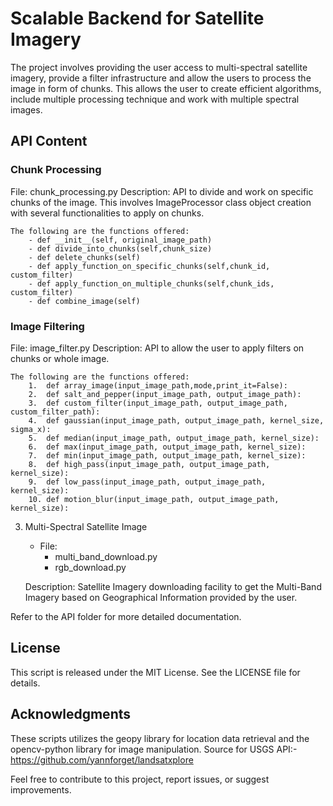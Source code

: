 # Scalable Backend for Satellite Imagery

The project involves providing the user access to multi-spectral satellite imagery, provide a filter infrastructure and allow the users to process the image in form of chunks. This allows the user to create efficient algorithms, include multiple processing technique and work with multiple spectral images.

## API Content

### Chunk Processing
File: chunk_processing.py
Description: API to divide and work on specific chunks of the image. This involves ImageProcessor class object creation with several functionalities to apply on chunks.
    
    The following are the functions offered:
        - def __init__(self, original_image_path)
        - def divide_into_chunks(self,chunk_size)
        - def delete_chunks(self)
        - def apply_function_on_specific_chunks(self,chunk_id, custom_filter)
        - def apply_function_on_multiple_chunks(self,chunk_ids, custom_filter)
        - def combine_image(self)

### Image Filtering
File: image_filter.py
Description: API to allow the user to apply filters on chunks or whole image.

    The following are the functions offered:
        1.  def array_image(input_image_path,mode,print_it=False):
        2.  def salt_and_pepper(input_image_path, output_image_path):
        3.  def custom_filter(input_image_path, output_image_path, custom_filter_path):
        4.  def gaussian(input_image_path, output_image_path, kernel_size, sigma_x):
        5.  def median(input_image_path, output_image_path, kernel_size):
        6.  def max(input_image_path, output_image_path, kernel_size):
        7.  def min(input_image_path, output_image_path, kernel_size):
        8.  def high_pass(input_image_path, output_image_path, kernel_size):
        9.  def low_pass(input_image_path, output_image_path, kernel_size):
        10. def motion_blur(input_image_path, output_image_path, kernel_size):

3. Multi-Spectral Satellite Image
    - File: 
        - multi_band_download.py
        - rgb_download.py
    
    Description: Satellite Imagery downloading facility to get the Multi-Band Imagery based on Geographical Information provided by the user.

Refer to the API folder for more detailed documentation.

## License

This script is released under the MIT License. See the LICENSE file for details.

## Acknowledgments

These scripts utilizes the geopy library for location data retrieval and the opencv-python library for image manipulation.
Source for USGS API:- https://github.com/yannforget/landsatxplore

Feel free to contribute to this project, report issues, or suggest improvements.